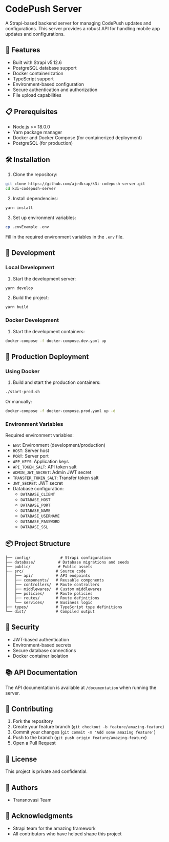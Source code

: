 # CodePush Server

A Strapi-based backend server for managing CodePush updates and configurations. This server provides a robust API for handling mobile app updates and configurations.

## 🚀 Features

- Built with Strapi v5.12.6
- PostgreSQL database support
- Docker containerization
- TypeScript support
- Environment-based configuration
- Secure authentication and authorization
- File upload capabilities

## 📋 Prerequisites

- Node.js >= 18.0.0
- Yarn package manager
- Docker and Docker Compose (for containerized deployment)
- PostgreSQL (for production)

## 🛠️ Installation

1. Clone the repository:
```bash
git clone https://github.com/ajedkrap/k3i-codepush-server.git
cd k3i-codepush-server
```

2. Install dependencies:
```bash
yarn install
```

3. Set up environment variables:
```bash
cp .envExample .env
```
Fill in the required environment variables in the `.env` file.

## 🔧 Development

### Local Development

1. Start the development server:
```bash
yarn develop
```

2. Build the project:
```bash
yarn build
```

### Docker Development

1. Start the development containers:
```bash
docker-compose -f docker-compose.dev.yaml up
```

## 🚀 Production Deployment

### Using Docker

1. Build and start the production containers:
```bash
./start-prod.sh
```

Or manually:
```bash
docker-compose -f docker-compose.prod.yaml up -d
```

### Environment Variables

Required environment variables:
- `ENV`: Environment (development/production)
- `HOST`: Server host
- `PORT`: Server port
- `APP_KEYS`: Application keys
- `API_TOKEN_SALT`: API token salt
- `ADMIN_JWT_SECRET`: Admin JWT secret
- `TRANSFER_TOKEN_SALT`: Transfer token salt
- `JWT_SECRET`: JWT secret
- Database configuration:
  - `DATABASE_CLIENT`
  - `DATABASE_HOST`
  - `DATABASE_PORT`
  - `DATABASE_NAME`
  - `DATABASE_USERNAME`
  - `DATABASE_PASSWORD`
  - `DATABASE_SSL`

## 📦 Project Structure

```
├── config/             # Strapi configuration
├── database/          # Database migrations and seeds
├── public/            # Public assets
├── src/              # Source code
│   ├── api/          # API endpoints
│   ├── components/   # Reusable components
│   ├── controllers/  # Route controllers
│   ├── middlewares/  # Custom middlewares
│   ├── policies/     # Route policies
│   ├── routes/       # Route definitions
│   └── services/     # Business logic
├── types/            # TypeScript type definitions
└── dist/             # Compiled output
```

## 🔐 Security

- JWT-based authentication
- Environment-based secrets
- Secure database connections
- Docker container isolation

## 📚 API Documentation

The API documentation is available at `/documentation` when running the server.

## 🤝 Contributing

1. Fork the repository
2. Create your feature branch (`git checkout -b feature/amazing-feature`)
3. Commit your changes (`git commit -m 'Add some amazing feature'`)
4. Push to the branch (`git push origin feature/amazing-feature`)
5. Open a Pull Request

## 📝 License

This project is private and confidential.

## 👥 Authors

- Transnovasi Team

## 🙏 Acknowledgments

- Strapi team for the amazing framework
- All contributors who have helped shape this project
